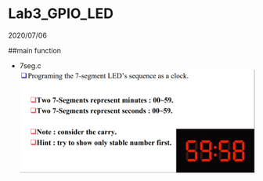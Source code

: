 # Lab3_GPIO_LED
2020/07/06

##main function
   * 7seg.c
   ![Alt text](https://github.com/bill130287/Lab-of-Microcomputer-Principles-and-Applications/blob/master/Lab4_7seg/.png/7seg.png) 
